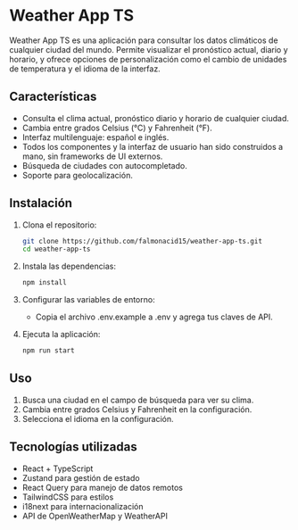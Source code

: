 # Weather App TS

Weather App TS es una aplicación para consultar los datos climáticos de cualquier ciudad del mundo. Permite visualizar el pronóstico actual, diario y horario, y ofrece opciones de personalización como el cambio de unidades de temperatura y el idioma de la interfaz.

## Características

- Consulta el clima actual, pronóstico diario y horario de cualquier ciudad.
- Cambia entre grados Celsius (°C) y Fahrenheit (°F).
- Interfaz multilenguaje: español e inglés.
- Todos los componentes y la interfaz de usuario han sido construidos a mano, sin frameworks de UI externos.
- Búsqueda de ciudades con autocompletado.
- Soporte para geolocalización.

## Instalación

1. Clona el repositorio:

   ```bash
   git clone https://github.com/falmonacid15/weather-app-ts.git
   cd weather-app-ts

   ```

2. Instala las dependencias:

   ```bash
   npm install

   ```

3. Configurar las variables de entorno:
   - Copia el archivo .env.example a .env y agrega tus claves de API.
4. Ejecuta la aplicación:
   ```bash
   npm run start
   ```

## Uso

1. Busca una ciudad en el campo de búsqueda para ver su clima.
2. Cambia entre grados Celsius y Fahrenheit en la configuración.
3. Selecciona el idioma en la configuración.

## Tecnologías utilizadas

- React + TypeScript
- Zustand para gestión de estado
- React Query para manejo de datos remotos
- TailwindCSS para estilos
- i18next para internacionalización
- API de OpenWeatherMap y WeatherAPI
